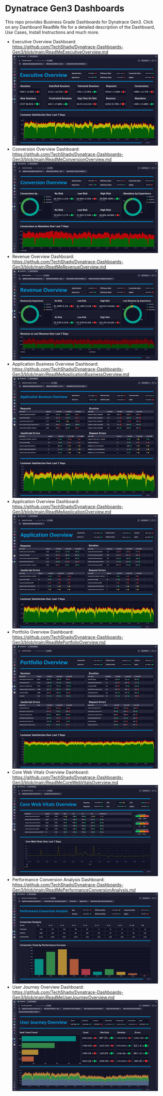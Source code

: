 # Dynatrace Gen3 Dashboards

This repo provides Business Grade Dashboards for Dynatrace Gen3. Click on any Dashboard ReadMe file for a detailed description of the Dashboard, Use Cases, Install Instructions and much more.

- Executive Overview Dashboard: https://github.com/TechShady/Dynatrace-Dashboards-Gen3/blob/main/ReadMeExecutiveOverview.md
![Executive Overview Dashboard](ExecutiveOverview.png)
- Conversion Overview Dashboard: https://github.com/TechShady/Dynatrace-Dashboards-Gen3/blob/main/ReadMeConversionOverview.md
![Conversion Overview Dashboard](ConversionOverview.png)
- Revenue Overview Dashboard: https://github.com/TechShady/Dynatrace-Dashboards-Gen3/blob/main/ReadMeRevenueOverview.md
![Revenue Overview Dashboard](RevenueOverview.png)
- Application Business Overview Dashboard: https://github.com/TechShady/Dynatrace-Dashboards-Gen3/blob/main/ReadMeApplicationBusinessOverview.md
![Application Business Overview Dashboard](ApplicationBusinessOverview.png)
- Application Overview Dashboard: https://github.com/TechShady/Dynatrace-Dashboards-Gen3/blob/main/ReadMeApplicationOverview.md
![Application Overview Dashboard](ApplicationOverview.png)
- Portfolio Overview Dashboard: https://github.com/TechShady/Dynatrace-Dashboards-Gen3/blob/main/ReadMePortfolioOverview.md
![Portfolio Overview Dashboard](PortfolioOverview.png)
- Core Web Vitals Overview Dashboard: https://github.com/TechShady/Dynatrace-Dashboards-Gen3/blob/main/ReadMeCoreWebVitalsOverview.md
![Core Web Vitals Overview Dashboard](CoreWebVitalsOverview.png)
- Performance Conversion Analysis Dashboard: https://github.com/TechShady/Dynatrace-Dashboards-Gen3/blob/main/ReadMePerformanceConversionAnalysis.md
![Performance Conversion Analysis Dashboard](PerformanceConversionAnalysis.png)
- User Journey Overview Dashboard: https://github.com/TechShady/Dynatrace-Dashboards-Gen3/blob/main/ReadMeUserJourneyOverview.md
![User Journey Overview Dashboard](UserJourneyOverview.png)
